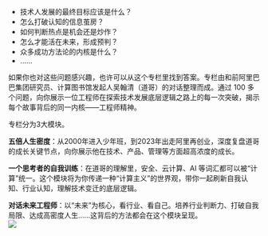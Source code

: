 - 技术人发展的最终目标应该是什么？
- 怎么打破认知的信息茧房？
- 如何判断热点是机会还是炒作？
- 怎么才能活在未来，形成预判？
- 众多成功方法论的内核是什么？
- ……

如果你也对这些问题感兴趣，也许可以从这个专栏里找到答案。专栏由和前阿里巴巴集团研究员、计算图书馆发起人吴翰清（道哥）的对话整理而成。通过 100 多个问题，向你展示一位工程师在探索技术发展底层逻辑之路上的每一次突破，揭示每个故事背后的同一内核——工程师精神。

专栏分为3大模块。

**五倍人生密度**：从2000年进入少年班，到2023年出走阿里再创业，深度复盘道哥的成长关键节点，向你展示他在技术、产品、管理等方面超高浓度的成长。

**一个思考者的自我训练**：在道哥的理解里，安全、云计算、AI 等词汇都可以被“计算”统一。这个模块将为你传递一种“计算主义”的世界观，带你一起刷新自我认知、行业认知，理解技术变迁的底层逻辑。

**对话未来工程师**：以“未来”为核心，看行业、看自己。培养行业判断力、打破自我局限、达成高密度人生……这背后的方法都会在这个模块呈现。  
![](https://static001.geekbang.org/resource/image/9a/1a/9a91281fa341108d984909fa2624041a.jpg)